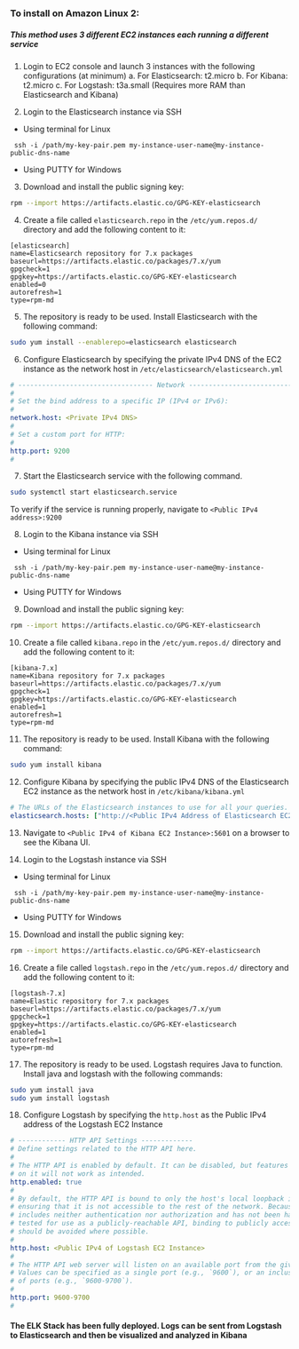 ### To install on Amazon Linux 2:
##### This method uses 3 different EC2 instances each running a different service

1. Login to EC2 console and launch 3 instances with the following configurations (at minimum)
  a. For Elasticsearch: t2.micro
  b. For Kibana: t2.micro
  c. For Logstash: t3a.small (Requires more RAM than Elasticsearch and Kibana)

2. Login to the Elasticsearch instance via SSH 
  - Using terminal for Linux
  ```
   ssh -i /path/my-key-pair.pem my-instance-user-name@my-instance-public-dns-name
  ```
  - Using PUTTY for Windows
  
3. Download and install the public signing key:
```bash
rpm --import https://artifacts.elastic.co/GPG-KEY-elasticsearch
```

4. Create a file called `elasticsearch.repo` in the `/etc/yum.repos.d/` directory and add the following content to it:
```repo
[elasticsearch]
name=Elasticsearch repository for 7.x packages
baseurl=https://artifacts.elastic.co/packages/7.x/yum
gpgcheck=1
gpgkey=https://artifacts.elastic.co/GPG-KEY-elasticsearch
enabled=0
autorefresh=1
type=rpm-md
```

5. The repository is ready to be used. Install Elasticsearch with the following command:
```bash
sudo yum install --enablerepo=elasticsearch elasticsearch
```

6. Configure Elasticsearch by specifying the private IPv4 DNS of the EC2 instance as the network host in `/etc/elasticsearch/elasticsearch.yml`
```yml
# ---------------------------------- Network -----------------------------------
#
# Set the bind address to a specific IP (IPv4 or IPv6):
#
network.host: <Private IPv4 DNS>
#
# Set a custom port for HTTP:
#
http.port: 9200
#
```

7. Start the Elasticsearch service with the following command.
```bash
sudo systemctl start elasticsearch.service
```
To verify if the service is running properly, navigate to `<Public IPv4 address>:9200`

8. Login to the Kibana instance via SSH
 - Using terminal for Linux
  ```
   ssh -i /path/my-key-pair.pem my-instance-user-name@my-instance-public-dns-name
  ```
  - Using PUTTY for Windows
  
9. Download and install the public signing key:
```bash
rpm --import https://artifacts.elastic.co/GPG-KEY-elasticsearch
```

10. Create a file called `kibana.repo` in the `/etc/yum.repos.d/` directory and add the following content to it:
```repo
[kibana-7.x]
name=Kibana repository for 7.x packages
baseurl=https://artifacts.elastic.co/packages/7.x/yum
gpgcheck=1
gpgkey=https://artifacts.elastic.co/GPG-KEY-elasticsearch
enabled=1
autorefresh=1
type=rpm-md
```

11. The repository is ready to be used. Install Kibana with the following command:
```bash
sudo yum install kibana
```

12. Configure Kibana by specifying the public IPv4 DNS of the Elasticsearch EC2 instance as the network host in `/etc/kibana/kibana.yml`
```yaml
# The URLs of the Elasticsearch instances to use for all your queries.
elasticsearch.hosts: ["http://<Public IPv4 Address of Elasticsearch EC2 Instance>:9200"]
```

13. Navigate to `<Public IPv4 of Kibana EC2 Instance>:5601` on a browser to see the Kibana UI.

14. Login to the Logstash instance via SSH
 - Using terminal for Linux
  ```
   ssh -i /path/my-key-pair.pem my-instance-user-name@my-instance-public-dns-name
  ```
  - Using PUTTY for Windows

15. Download and install the public signing key:
```bash
rpm --import https://artifacts.elastic.co/GPG-KEY-elasticsearch
```

16. Create a file called `logstash.repo` in the `/etc/yum.repos.d/` directory and add the following content to it:
```repo
[logstash-7.x]
name=Elastic repository for 7.x packages
baseurl=https://artifacts.elastic.co/packages/7.x/yum
gpgcheck=1
gpgkey=https://artifacts.elastic.co/GPG-KEY-elasticsearch
enabled=1
autorefresh=1
type=rpm-md
```

17. The repository is ready to be used. Logstash requires Java to function. Install java and logstash with the following commands:
```bash
sudo yum install java
sudo yum install logstash
```

18. Configure Logstash by specifying the `http.host` as the Public IPv4 address of the Logstash EC2 Instance
```yaml
# ------------ HTTP API Settings -------------
# Define settings related to the HTTP API here.
#
# The HTTP API is enabled by default. It can be disabled, but features that rely
# on it will not work as intended.
http.enabled: true
#
# By default, the HTTP API is bound to only the host's local loopback interface,
# ensuring that it is not accessible to the rest of the network. Because the API
# includes neither authentication nor authorization and has not been hardened or
# tested for use as a publicly-reachable API, binding to publicly accessible IPs
# should be avoided where possible.
#
http.host: <Public IPv4 of Logstash EC2 Instance>
#
# The HTTP API web server will listen on an available port from the given range.
# Values can be specified as a single port (e.g., `9600`), or an inclusive range
# of ports (e.g., `9600-9700`).
#
http.port: 9600-9700
#
```

#### The ELK Stack has been fully deployed. Logs can be sent from Logstash to Elasticsearch and then be visualized and analyzed in Kibana
